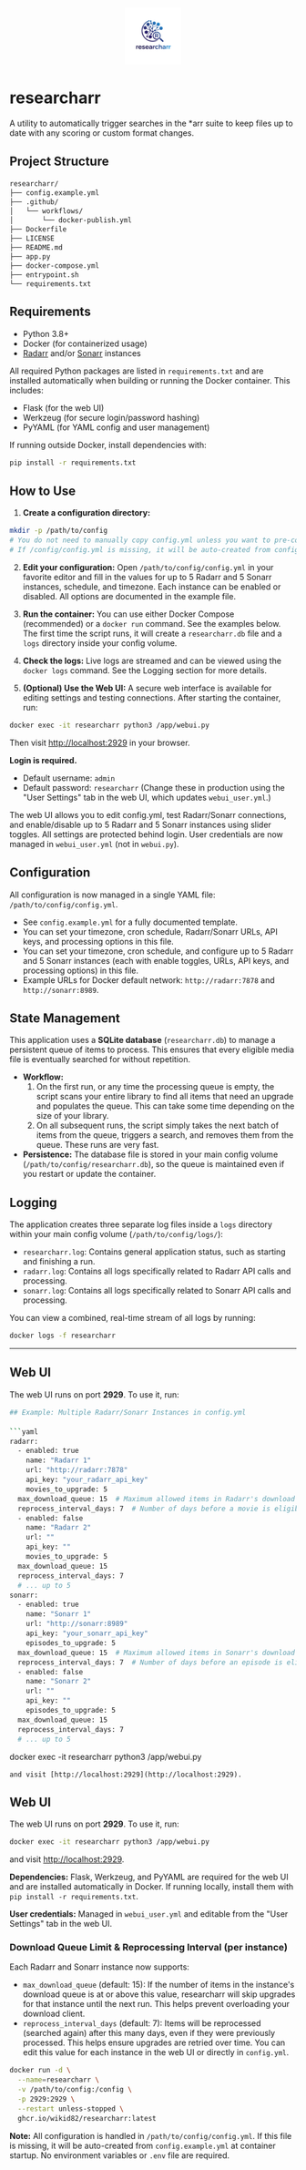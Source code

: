 
<p align="center">
  <img src="static/logo.png" alt="researcharr logo" height="100"/>
</p>

# researcharr

A utility to automatically trigger searches in the *arr suite to keep files up to date with any scoring or custom format changes.

## Project Structure

```
researcharr/
├── config.example.yml
├── .github/
│   └── workflows/
│       └── docker-publish.yml
├── Dockerfile
├── LICENSE
├── README.md
├── app.py
├── docker-compose.yml
├── entrypoint.sh
└── requirements.txt
```


## Requirements

- Python 3.8+
- Docker (for containerized usage)
- [Radarr](https://radarr.video/) and/or [Sonarr](https://sonarr.tv/) instances

All required Python packages are listed in `requirements.txt` and are installed automatically when building or running the Docker container. This includes:

- Flask (for the web UI)
- Werkzeug (for secure login/password hashing)
- PyYAML (for YAML config and user management)

If running outside Docker, install dependencies with:

```bash
pip install -r requirements.txt
```

## How to Use

1.  **Create a configuration directory:**
  ```bash
  mkdir -p /path/to/config
  # You do not need to manually copy config.yml unless you want to pre-configure settings.
  # If /config/config.yml is missing, it will be auto-created from config.example.yml at container startup.
  ```

2.  **Edit your configuration:**
  Open `/path/to/config/config.yml` in your favorite editor and fill in the values for up to 5 Radarr and 5 Sonarr instances, schedule, and timezone. Each instance can be enabled or disabled. All options are documented in the example file.

3.  **Run the container:**
    You can use either Docker Compose (recommended) or a `docker run` command. See the examples below. The first time the script runs, it will create a `researcharr.db` file and a `logs` directory inside your config volume.

4.  **Check the logs:**
  Live logs are streamed and can be viewed using the `docker logs` command. See the Logging section for more details.

5.  **(Optional) Use the Web UI:**
  A secure web interface is available for editing settings and testing connections. After starting the container, run:
  ```bash
  docker exec -it researcharr python3 /app/webui.py
  ```
  Then visit [http://localhost:2929](http://localhost:2929) in your browser.

  **Login is required.**
  - Default username: `admin`
  - Default password: `researcharr`
  (Change these in production using the "User Settings" tab in the web UI, which updates `webui_user.yml`.)

  The web UI allows you to edit config.yml, test Radarr/Sonarr connections, and enable/disable up to 5 Radarr and 5 Sonarr instances using slider toggles. All settings are protected behind login. User credentials are now managed in `webui_user.yml` (not in `webui.py`).

## Configuration

All configuration is now managed in a single YAML file: `/path/to/config/config.yml`.

- See `config.example.yml` for a fully documented template.
- You can set your timezone, cron schedule, Radarr/Sonarr URLs, API keys, and processing options in this file.
- You can set your timezone, cron schedule, and configure up to 5 Radarr and 5 Sonarr instances (each with enable toggles, URLs, API keys, and processing options) in this file.
- Example URLs for Docker default network: `http://radarr:7878` and `http://sonarr:8989`.

## State Management

This application uses a **SQLite database** (`researcharr.db`) to manage a persistent queue of items to process. This ensures that every eligible media file is eventually searched for without repetition.

*   **Workflow:**
    1.  On the first run, or any time the processing queue is empty, the script scans your entire library to find all items that need an upgrade and populates the queue. This can take some time depending on the size of your library.
    2.  On all subsequent runs, the script simply takes the next batch of items from the queue, triggers a search, and removes them from the queue. These runs are very fast.
*   **Persistence:** The database file is stored in your main config volume (`/path/to/config/researcharr.db`), so the queue is maintained even if you restart or update the container.

## Logging

The application creates three separate log files inside a `logs` directory within your main config volume (`/path/to/config/logs/`):

*   `researcharr.log`: Contains general application status, such as starting and finishing a run.
*   `radarr.log`: Contains all logs specifically related to Radarr API calls and processing.
*   `sonarr.log`: Contains all logs specifically related to Sonarr API calls and processing.

You can view a combined, real-time stream of all logs by running:
```bash
docker logs -f researcharr
```

---


## Web UI

The web UI runs on port **2929**. To use it, run:
```bash
## Example: Multiple Radarr/Sonarr Instances in config.yml

```yaml
radarr:
  - enabled: true
    name: "Radarr 1"
    url: "http://radarr:7878"
    api_key: "your_radarr_api_key"
    movies_to_upgrade: 5
  max_download_queue: 15  # Maximum allowed items in Radarr's download queue before skipping upgrades (default: 15)
  reprocess_interval_days: 7  # Number of days before a movie is eligible to be reprocessed (default: 7)
  - enabled: false
    name: "Radarr 2"
    url: ""
    api_key: ""
    movies_to_upgrade: 5
  max_download_queue: 15
  reprocess_interval_days: 7
  # ... up to 5
sonarr:
  - enabled: true
    name: "Sonarr 1"
    url: "http://sonarr:8989"
    api_key: "your_sonarr_api_key"
    episodes_to_upgrade: 5
  max_download_queue: 15  # Maximum allowed items in Sonarr's download queue before skipping upgrades (default: 15)
  reprocess_interval_days: 7  # Number of days before an episode is eligible to be reprocessed (default: 7)
  - enabled: false
    name: "Sonarr 2"
    url: ""
    api_key: ""
    episodes_to_upgrade: 5
  max_download_queue: 15
  reprocess_interval_days: 7
  # ... up to 5
```

docker exec -it researcharr python3 /app/webui.py
```
and visit [http://localhost:2929](http://localhost:2929).
```

## Web UI

The web UI runs on port **2929**. To use it, run:
```bash
docker exec -it researcharr python3 /app/webui.py
```
and visit [http://localhost:2929](http://localhost:2929).

**Dependencies:** Flask, Werkzeug, and PyYAML are required for the web UI and are installed automatically in Docker. If running locally, install them with `pip install -r requirements.txt`.

**User credentials:** Managed in `webui_user.yml` and editable from the "User Settings" tab in the web UI.

### Download Queue Limit & Reprocessing Interval (per instance)

Each Radarr and Sonarr instance now supports:

- `max_download_queue` (default: 15): If the number of items in the instance's download queue is at or above this value, researcharr will skip upgrades for that instance until the next run. This helps prevent overloading your download client.
- `reprocess_interval_days` (default: 7): Items will be reprocessed (searched again) after this many days, even if they were previously processed. This helps ensure upgrades are retried over time. You can edit this value for each instance in the web UI or directly in `config.yml`.

```bash
docker run -d \
  --name=researcharr \
  -v /path/to/config:/config \
  -p 2929:2929 \
  --restart unless-stopped \
  ghcr.io/wikid82/researcharr:latest
```
**Note:** All configuration is handled in `/path/to/config/config.yml`. If this file is missing, it will be auto-created from `config.example.yml` at container startup. No environment variables or `.env` file are required.
